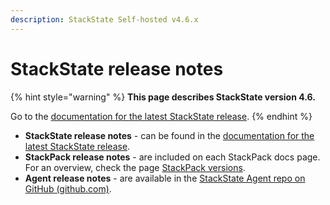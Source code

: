 ```yaml
---
description: StackState Self-hosted v4.6.x
---
```


# StackState release notes

{% hint style="warning" %}
**This page describes StackState version 4.6.**

Go to the [documentation for the latest StackState release](https://docs.stackstate.com/setup/upgrade-stackstate/sts-release-notes).
{% endhint %}

* **StackState release notes** - can be found in the [documentation for the latest StackState release](https://docs.stackstate.com/setup/upgrade-stackstate/sts-release-notes).
* **StackPack release notes** - are included on each StackPack docs page. For an overview, check the page [StackPack versions](stackpack-versions.md).
* **Agent release notes** - are available in the [StackState Agent repo on GitHub \(github.com\)](https://github.com/StackVista/stackstate-agent/blob/master/stackstate-changelog.md).

